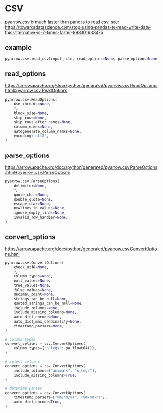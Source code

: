 # CSV
pyarrow.csv is much faster than pandas to read csv. see: https://towardsdatascience.com/stop-using-pandas-to-read-write-data-this-alternative-is-7-times-faster-893301633475

## example
```py
pyarrow.csv.read_csv(input_file, read_options=None, parse_options=None, convert_options=None, MemoryPool memory_pool=None)
```

## read_options
https://arrow.apache.org/docs/python/generated/pyarrow.csv.ReadOptions.html#pyarrow.csv.ReadOptions
```py
pyarrow.csv.ReadOptions(
    use_threads=None,
    *,
    block_size=None,
    skip_rows=None,
    skip_rows_after_names=None,
    column_names=None,
    autogenerate_column_names=None,
    encoding='utf8',
)
```

## parse_options
https://arrow.apache.org/docs/python/generated/pyarrow.csv.ParseOptions.html#pyarrow.csv.ParseOptions
```py
pyarrow.csv.ParseOptions(
    delimiter=None,
    *,
    quote_char=None,
    double_quote=None,
    escape_char=None,
    newlines_in_values=None,
    ignore_empty_lines=None,
    invalid_row_handler=None,
)
```

## convert_options
https://arrow.apache.org/docs/python/generated/pyarrow.csv.ConvertOptions.html
```py
pyarrow.csv.ConvertOptions(
    check_utf8=None,
    *,
    column_types=None,
    null_values=None,
    true_values=None,
    false_values=None,
    decimal_point=None,
    strings_can_be_null=None,
    quoted_strings_can_be_null=None,
    include_columns=None,
    include_missing_columns=None,
    auto_dict_encode=None,
    auto_dict_max_cardinality=None,
    timestamp_parsers=None,
)

# column types
convert_options = csv.ConvertOptions(
    column_types={"n_legs": pa.float64()},
)

# select columns
convert_options = csv.ConvertOptions(
    include_columns=["animals", "n_legs"],
    include_missing_columns=True,
)

# datetime parser
convert_options = csv.ConvertOptions(
    timestamp_parsers=["%m/%d/%Y", "%m-%d-%Y"],
    auto_dict_encode=True,
)
```
